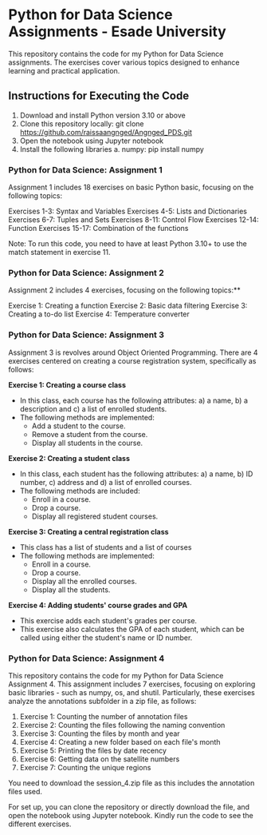 # Python for Data Science Assignments - Esade University
This repository contains the code for my Python for Data Science assignments. The exercises cover various topics designed to enhance learning and practical application.

## Instructions for Executing the Code
1. Download and install Python version 3.10 or above
2. Clone this repository locally: git clone https://github.com/raissaangnged/Angnged_PDS.git
3. Open the notebook using Jupyter notebook
4. Install the following libraries
   a. numpy: pip install numpy

### Python for Data Science: Assignment 1

Assignment 1 includes 18 exercises on basic Python basic, focusing on the following topics:

Exercises 1-3: Syntax and Variables
Exercises 4-5: Lists and Dictionaries
Exercises 6-7: Tuples and Sets
Exercises 8-11: Control Flow
Exercises 12-14: Function
Exercises 15-17: Combination of the functions

Note: To run this code, you need to have at least Python 3.10+ to use the match statement in exercise 11. 

### Python for Data Science: Assignment 2

Assignment 2 includes 4 exercises, focusing on the following topics:**

Exercise 1: Creating a function
Exercise 2: Basic data filtering
Exercise 3: Creating a to-do list
Exercise 4: Temperature converter <br/>

### Python for Data Science: Assignment 3

Assignment 3 is revolves around Object Oriented Programming. There are 4 exercises centered on creating a course registration system, specifically as follows:

**Exercise 1: Creating a course class**
* In this class, each course has the following attributes: a) a name, b) a description and c) a list of enrolled students.
* The following methods are implemented:
   * Add a student to the course.
   * Remove a student from the course.
   * Display all students in the course. 
 
**Exercise 2: Creating a student class**
* In this class, each student has the following attributes: a) a name, b) ID number, c) address and d) a list of enrolled courses.
* The following methods are included:
  * Enroll in a course.
  * Drop a course.
  * Display all registered student courses.
 
**Exercise 3: Creating a central registration class**
* This class has a list of students and a list of courses
* The following methods are implemented:
  * Enroll in a course.
  * Drop a course.
  * Display all the enrolled courses.
  * Display all the students.
    
**Exercise 4: Adding students' course grades and GPA**
* This exercise adds each student's grades per course.
* This exercise also calculates the GPA of each student, which can be called using either the student's name or ID number. 

### Python for Data Science: Assignment 4

This repository contains the code for my Python for Data Science Assignment 4. This assignment includes 7 exercises, focusing on exploring basic libraries - such as numpy, os, and shutil. Particularly, these exercises analyze the annotations subfolder in a zip file, as follows:
1. Exercise 1: Counting the number of annotation files
2. Exercise 2: Counting the files following the naming convention 
3. Exercise 3: Counting the files by month and year
4. Exercise 4: Creating a new folder based on each file's month
5. Exercise 5: Printing the files by date recency
6. Exercise 6: Getting data on the satellite numbers
7. Exercise 7: Counting the unique regions

You need to download the session_4.zip file as this includes the annotation files used. 

For set up, you can clone the repository or directly download the file, and open the notebook using Jupyter notebook. Kindly run the code to see the different exercises. 
